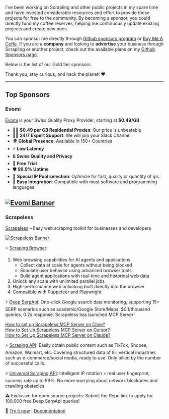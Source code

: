 I've been working on Scrapling and other public projects in my spare time and have invested considerable resources and effort to provide these projects for free to the community. By becoming a sponsor, you could directly fund my coffee reserves, helping me continuously update existing projects and create new ones.

You can sponsor me directly through [Github sponsors program](https://github.com/sponsors/D4Vinci) or [Buy Me A Coffe](https://buymeacoffee.com/d4vinci). If you are a **company** and looking to **advertise** your business through Scrapling or another project, check out the available plans on my [Github Sponsors page](https://github.com/sponsors/D4Vinci).

Below is the list of our Gold tier sponsors.

Thank you, stay curious, and hack the planet! ❤️

---

## Top Sponsors
### Evomi

[Evomi](https://evomi.com/?utm_source=github&utm_medium=banner&utm_campaign=d4vinci-scrapling-website) is your Swiss Quality Proxy Provider, starting at **$0.49/GB**

- 👩‍💻 **$0.49 per GB Residential Proxies**: Our price is unbeatable
- 👩‍💻 **24/7 Expert Support**: We will join your Slack Channel
- 🌍 **Global Presence**: Available in 150+ Countries
- ⚡ **Low Latency**
- 🔒 **Swiss Quality and Privacy**
- 🎁 **Free Trial**
- 🛡️ **99.9% Uptime**
- 🤝 **Special IP Pool selection**: Optimize for fast, quality or quantity of ips
- 🔧 **Easy Integration**: Compatible with most software and programming languages

[![Evomi Banner](https://my.evomi.com/images/brand/cta.png)](https://evomi.com/?utm_source=github&utm_medium=banner&utm_campaign=d4vinci-scrapling-website)
---
### Scrapeless

[Scrapeless](http://scrapeless.com/?utm_source=D4Vinci) – Easy web scraping toolkit for businesses and developers

[![Scrapeless Banner](https://raw.githubusercontent.com/D4Vinci/Scrapling/main/images/scrapeless.jpg)](http://scrapeless.com/?utm_source=D4Vinci)

⚡ [Scraping Browser](https://www.scrapeless.com/en/product/scraping-browser?utm_source=D4Vinci):

1. Web browsing capabilities for AI agents and applications
    - Collect data at scale for agents without being blocked
    - Simulate user behavior using advanced browser tools
    - Build agent applications with real-time and historical web data
2. Unlock any scale with unlimited parallel jobs
3. High-performance web unlocking built directly into the browser
4. Compatible with Puppeteer and Playwright

⚡ [Deep SerpApi](https://www.scrapeless.com/en/product/deep-serp-api?utm_source=D4Vinci): One-click Google search data monitoring, supporting 15+ SERP scenarios such as academic/Google Store/Maps, $0.1/thousand queries, 0.2s response.
Scrapeless has launched MCP Server!

[How to set up Scrapeless MCP Server on Cline?](https://www.scrapeless.com/en/faq/how-to-set-up-scrapeless-mcp-server-on-cline?utm_source=D4Vinci)<br/>
[How to Set Up Scrapeless MCP Server on Cursor?](https://www.scrapeless.com/en/faq/how-to-set-up-scrapeless-mcp-server-on-cursor?utm_source=D4Vinci)<br/>
[How to Set Up Scrapeless MCP Server on Claude?](https://www.scrapeless.com/en/faq/how-to-set-up-scrapeless-mcp-server-on-claude?utm_source=D4Vinci)

⚡ [Scraping API](https://www.scrapeless.com/en/product/scraping-api?utm_source=D4Vinci): Easily obtain public content such as TikTok, Shopee, Amazon, Walmart, etc. Covering structured data of 8+ vertical industries such as e-commerce/social media, ready to use. Only billed by the number of successful calls.

⚡ [Universal Scraping API](https://www.scrapeless.com/en/product/universal-scraping-api?utm_source=D4Vinci): Intelligent IP rotation + real user fingerprint, success rate up to 99%. No more worrying about network blockades and crawling obstacles.

⚠️ Exclusive for open source projects: Submit the Repo link to apply for 100,000 free Deep SerpApi queries!

📌 [Try it now](https://app.scrapeless.com/passport/login?utm_source=D4Vinci) | [Documentation](https://docs.scrapeless.com/en/scraping-browser/quickstart/introduction/?utm_source=D4Vinci)

